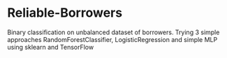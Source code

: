 # Reliable-Borrowers
Binary classification on unbalanced dataset of borrowers. Trying 3 simple approaches RandomForestClassifier, LogisticRegression and simple MLP using sklearn and TensorFlow
